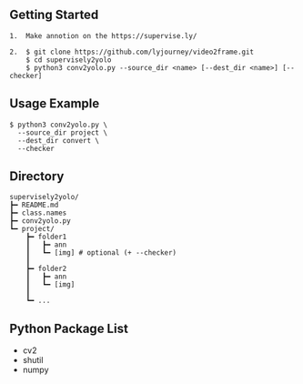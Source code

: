 Getting Started
---------------
```
1.  Make annotion on the https://supervise.ly/

2.  $ git clone https://github.com/lyjourney/video2frame.git
    $ cd supervisely2yolo
    $ python3 conv2yolo.py --source_dir <name> [--dest_dir <name>] [--checker]
```
Usage Example
-------------
```
$ python3 conv2yolo.py \
  --source_dir project \
  --dest_dir convert \
  --checker
```

Directory
---------
```
supervisely2yolo/
┣━ README.md
┣━ class.names
┣━ conv2yolo.py
┗━ project/
    ┣━ folder1
    ┃   ┣━ ann
    ┃   ┗━ [img] # optional (+ --checker)
    ┃
    ┣━ folder2
    ┃   ┣━ ann
    ┃   ┗━ [img]
    ┃
    ┗━ ...    
```
Python Package List
-------------------
* cv2
* shutil
* numpy
